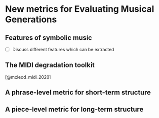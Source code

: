 
# New metrics for Evaluating Musical Generations

## Features of symbolic music

- [ ] Discuss different features which can be extracted

## The MIDI degradation toolkit

[@mcleod_midi_2020]

## A phrase-level metric for short-term structure

## A piece-level metric for long-term structure